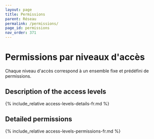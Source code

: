 ```yaml
---
layout: page
title: Permissions
parent: Réseau
permalink: /permissions/
page_id: permissions
nav_order: 371
---
```


# Permissions par niveaux d'accès

Chaque niveau d'accès correspond à un ensemble fixe et prédéfini de permissions.

## Description of the access levels

{% include_relative access-levels-details-fr.md  %}

## Detailed permissions

<div class="before-permissions"></div>

{% include_relative access-levels-permissions-fr.md  %}
